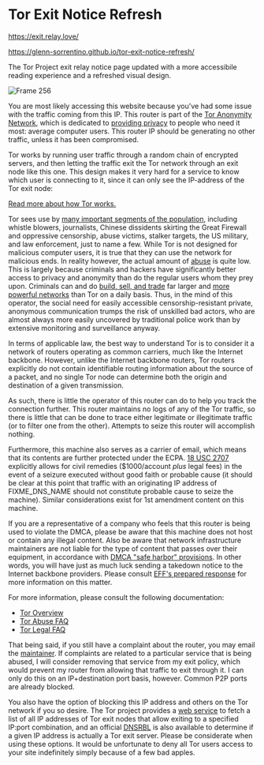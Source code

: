 # Tor Exit Notice Refresh

https://exit.relay.love/

https://glenn-sorrentino.github.io/tor-exit-notice-refresh/

The Tor Project exit relay notice page updated with a more accessibile reading experience and a refreshed visual design.

![Frame 256](https://user-images.githubusercontent.com/28545431/195223293-d0ffcc29-3be7-4f58-90d6-9c4e806533db.png)

<p style="text-align:center">

<p>
You are most likely accessing this website because you've had some issue with
the traffic coming from this IP. This router is part of the <a
href="https://www.torproject.org/">Tor Anonymity Network</a>, which is
dedicated to <a href="https://2019.www.torproject.org/about/overview">providing
privacy</a> to people who need it most: average computer users. This
router IP should be generating no other traffic, unless it has been
compromised.</p>

<p>
Tor works by running user traffic through a random chain of encrypted
servers, and then letting the traffic exit the Tor network through an
exit node like this one. This design makes it very hard for a service to
know which user is connecting to it, since it can only see the IP-address
of the Tor exit node:</p>

<p>
<a href="https://2019.www.torproject.org/about/overview">Read more about how Tor works.</a></p>

<p>
Tor sees use by <a href="https://2019.www.torproject.org/about/torusers">many
important segments of the population</a>, including whistle blowers,
journalists, Chinese dissidents skirting the Great Firewall and oppressive
censorship, abuse victims, stalker targets, the US military, and law
enforcement, just to name a few.  While Tor is not designed for malicious
computer users, it is true that they can use the network for malicious ends.
In reality however, the actual amount of <a
href="https://support.torproject.org/abuse/">abuse</a> is quite low. This
is largely because criminals and hackers have significantly better access to
privacy and anonymity than do the regular users whom they prey upon. Criminals
can and do <a
href="https://web.archive.org/web/20200131013910/http://voices.washingtonpost.com/securityfix/2008/08/web_fraud_20_tools.html">build,
sell, and trade</a> far larger and <a
href="https://web.archive.org/web/20200131013908/http://voices.washingtonpost.com/securityfix/2008/08/web_fraud_20_distributing_your.html">more
powerful networks</a> than Tor on a daily basis. Thus, in the mind of this
operator, the social need for easily accessible censorship-resistant private,
anonymous communication trumps the risk of unskilled bad actors, who are
almost always more easily uncovered by traditional police work than by
extensive monitoring and surveillance anyway.</p>

<p>
In terms of applicable law, the best way to understand Tor is to consider it a
network of routers operating as common carriers, much like the Internet
backbone. However, unlike the Internet backbone routers, Tor routers
explicitly do not contain identifiable routing information about the source of
a packet, and no single Tor node can determine both the origin and destination
of a given transmission.</p>

<p>
As such, there is little the operator of this router can do to help you track
the connection further. This router maintains no logs of any of the Tor
traffic, so there is little that can be done to trace either legitimate or
illegitimate traffic (or to filter one from the other).  Attempts to
seize this router will accomplish nothing.</p>

<!-- FIXME: US-Only section. Remove if you are a non-US operator -->

<p>
Furthermore, this machine also serves as a carrier of email, which means that
its contents are further protected under the ECPA. <a
href="https://www.law.cornell.edu/uscode/text/18/2707">18
USC 2707</a> explicitly allows for civil remedies ($1000/account
<i>plus</i>  legal fees)
in the event of a seizure executed without good faith or probable cause (it
should be clear at this point that traffic with an originating IP address of
FIXME_DNS_NAME should not constitute probable cause to seize the
machine). Similar considerations exist for 1st amendment content on this
machine.</p>

<!-- FIXME: May or may not be US-only. Some non-US tor nodes have in
     fact reported DMCA harassment... -->

<p>
If you are a representative of a company who feels that this router is being
used to violate the DMCA, please be aware that this machine does not host or
contain any illegal content. Also be aware that network infrastructure
maintainers are not liable for the type of content that passes over their
equipment, in accordance with <a
href="https://www.law.cornell.edu/uscode/text/17/512">DMCA
"safe harbor" provisions</a>. In other words, you will have just as much luck
sending a takedown notice to the Internet backbone providers. Please consult
<a href="https://community.torproject.org/relay/community-resources/eff-tor-legal-faq/tor-dmca-response/">EFF's prepared
response</a> for more information on this matter.</p>

<p>For more information, please consult the following documentation:</p>

<div class="links">
<ul>
<li><a href="https://2019.www.torproject.org/about/overview">Tor Overview</a></li>
<li><a href="https://support.torproject.org/abuse/">Tor Abuse FAQ</a></li>
<li><a href="https://community.torproject.org/relay/community-resources/eff-tor-legal-faq/">Tor Legal FAQ</a></li>
</ul>
</div>

<p>
That being said, if you still have a complaint about the router,  you may
email the <a href="mailto:FIXME_YOUR_EMAIL_ADDRESS">maintainer</a>. If
complaints are related to a particular service that is being abused, I will
consider removing that service from my exit policy, which would prevent my
router from allowing that traffic to exit through it. I can only do this on an
IP+destination port basis, however. Common P2P ports are
already blocked.</p>

<p>
You also have the option of blocking this IP address and others on
the Tor network if you so desire. The Tor project provides a <a
href="https://check.torproject.org/torbulkexitlist">web service</a>
to fetch a list of all IP addresses of Tor exit nodes that allow exiting to a
specified IP:port combination, and an official <a
href="https://dist.torproject.org/tordnsel/">DNSRBL</a> is also available to
determine if a given IP address is actually a Tor exit server. Please
be considerate
when using these options. It would be unfortunate to deny all Tor users access
to your site indefinitely simply because of a few bad apples.</p>
